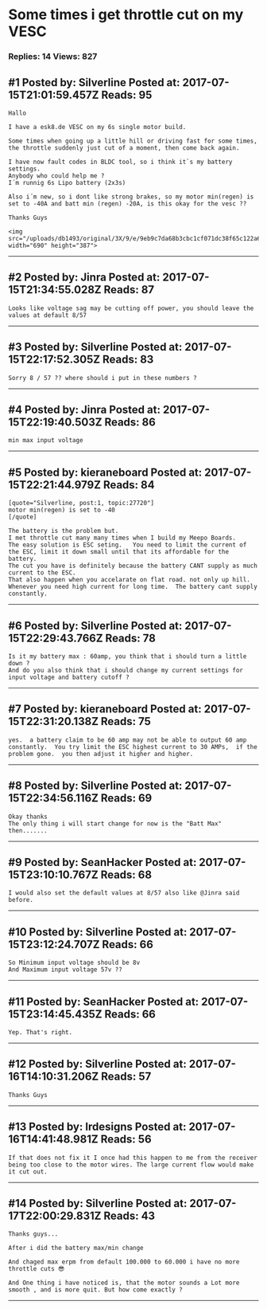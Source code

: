 # Some times i get throttle cut on my VESC

### Replies: 14 Views: 827

## \#1 Posted by: Silverline Posted at: 2017-07-15T21:01:59.457Z Reads: 95

```
Hallo

I have a esk8.de VESC on my 6s single motor build.

Some times when going up a little hill or driving fast for some times, the throttle suddenly just cut of a moment, then come back again.

I have now fault codes in BLDC tool, so i think it`s my battery settings.
Anybody who could help me ?
I´m runnig 6s Lipo battery (2x3s)

Also i´m new, so i dont like strong brakes, so my motor min(regen) is set to -40A and batt min (regen) -20A, is this okay for the vesc ??

Thanks Guys

<img src="/uploads/db1493/original/3X/9/e/9eb9c7da68b3cbc1cf071dc38f65c122a6b70a55.jpg" width="690" height="387">
```

---
## \#2 Posted by: Jinra Posted at: 2017-07-15T21:34:55.028Z Reads: 87

```
Looks like voltage sag may be cutting off power, you should leave the values at default 8/57
```

---
## \#3 Posted by: Silverline Posted at: 2017-07-15T22:17:52.305Z Reads: 83

```
Sorry 8 / 57 ?? where should i put in these numbers ?
```

---
## \#4 Posted by: Jinra Posted at: 2017-07-15T22:19:40.503Z Reads: 86

```
min max input voltage
```

---
## \#5 Posted by: kieraneboard Posted at: 2017-07-15T22:21:44.979Z Reads: 84

```
[quote="Silverline, post:1, topic:27720"]
motor min(regen) is set to -40
[/quote]

The battery is the problem but.  
I met throttle cut many many times when I build my Meepo Boards.
The easy solution is ESC seting.   You need to limit the current of the ESC, limit it down small until that its affordable for the battery.
The cut you have is definitely because the battery CANT supply as much current to the ESC.
That also happen when you accelarate on flat road. not only up hill.    Whenever you need high current for long time.  The battery cant supply constantly.
```

---
## \#6 Posted by: Silverline Posted at: 2017-07-15T22:29:43.766Z Reads: 78

```
Is it my battery max : 60amp, you think that i should turn a little down ?
And do you also think that i should change my current settings for input voltage and battery cutoff ?
```

---
## \#7 Posted by: kieraneboard Posted at: 2017-07-15T22:31:20.138Z Reads: 75

```
yes.  a battery claim to be 60 amp may not be able to output 60 amp constantly.  You try limit the ESC highest current to 30 AMPs,  if the problem gone.  you then adjust it higher and higher.
```

---
## \#8 Posted by: Silverline Posted at: 2017-07-15T22:34:56.116Z Reads: 69

```
Okay thanks
The only thing i will start change for now is the "Batt Max" then.......
```

---
## \#9 Posted by: SeanHacker Posted at: 2017-07-15T23:10:10.767Z Reads: 68

```
I would also set the default values at 8/57 also like @Jinra said before.
```

---
## \#10 Posted by: Silverline Posted at: 2017-07-15T23:12:24.707Z Reads: 66

```
So Minimum input voltage should be 8v
And Maximum input voltage 57v ??
```

---
## \#11 Posted by: SeanHacker Posted at: 2017-07-15T23:14:45.435Z Reads: 66

```
Yep. That's right.
```

---
## \#12 Posted by: Silverline Posted at: 2017-07-16T14:10:31.206Z Reads: 57

```
Thanks Guys
```

---
## \#13 Posted by: lrdesigns Posted at: 2017-07-16T14:41:48.981Z Reads: 56

```
If that does not fix it I once had this happen to me from the receiver being too close to the motor wires. The large current flow would make it cut out.
```

---
## \#14 Posted by: Silverline Posted at: 2017-07-17T22:00:29.831Z Reads: 43

```
Thanks guys...

After i did the battery max/min change

And chaged max erpm from default 100.000 to 60.000 i have no more throttle cuts 😎

And One thing i have noticed is, that the motor sounds a Lot more smooth , and is more quit. But how come exactly ?
```

---
